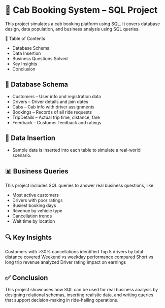 # 🚕 Cab Booking System – SQL Project
This project simulates a cab booking platform using SQL. It covers database design, data population, and business analysis using SQL queries.

📁 Table of Contents
- Database Schema
- Data Insertion
- Business Questions Solved
- Key Insights
- Conclusion

## 🧱 Database Schema
- Customers – User info and registration data
- Drivers – Driver details and join dates
- Cabs – Cab info with driver assignments
- Bookings – Records of all ride requests
- TripDetails – Actual trip time, distance, fare
- Feedback – Customer feedback and ratings

## 📝 Data Insertion
- Sample data is inserted into each table to simulate a real-world scenario.

## 📊 Business Queries
This project includes SQL queries to answer real business questions, like:
- Most active customers
- Drivers with poor ratings
- Busiest booking days
- Revenue by vehicle type
- Cancellation trends
- Wait time by location


## 🔍 Key Insights
Customers with >30% cancellations identified
Top 5 drivers by total distance covered
Weekend vs weekday performance compared
Short vs long trip revenue analyzed
Driver rating impact on earnings

## ✅ Conclusion
This project showcases how SQL can be used for real business analysis by designing relational schemas, inserting realistic data, and writing queries that support decision-making in ride-hailing operations.
